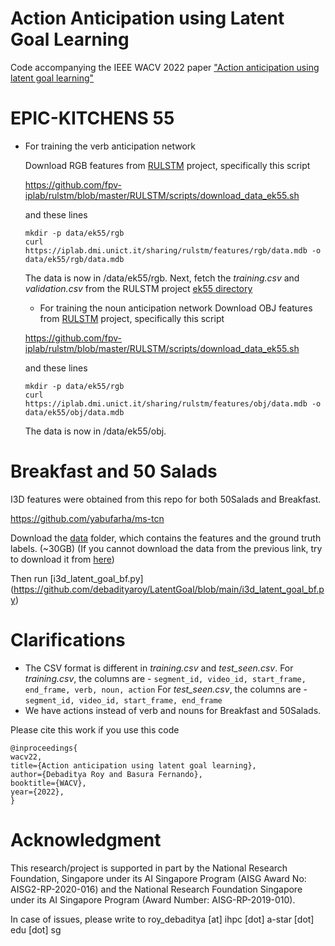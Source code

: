 # Action Anticipation using Latent Goal Learning
Code accompanying the IEEE WACV 2022 paper ["Action anticipation using latent goal learning"](https://openaccess.thecvf.com/content/WACV2022/papers/Roy_Action_Anticipation_Using_Latent_Goal_Learning_WACV_2022_paper.pdf)

# EPIC-KITCHENS 55
* For training the verb anticipation network

  Download RGB features from [RULSTM](https://github.com/fpv-iplab/rulstm) project, specifically this script

  https://github.com/fpv-iplab/rulstm/blob/master/RULSTM/scripts/download_data_ek55.sh

  and these lines

  ```
  mkdir -p data/ek55/rgb
  curl https://iplab.dmi.unict.it/sharing/rulstm/features/rgb/data.mdb -o data/ek55/rgb/data.mdb
  ```

  The data is now in <pwd>/data/ek55/rgb. Next, fetch the *training.csv* and *validation.csv* from the RULSTM project [ek55 directory](https://github.com/fpv-iplab/rulstm/tree/master/RULSTM/data/ek55)

  * For training the noun anticipation network
   Download OBJ features from [RULSTM](https://github.com/fpv-iplab/rulstm) project, specifically this script

  https://github.com/fpv-iplab/rulstm/blob/master/RULSTM/scripts/download_data_ek55.sh

  and these lines

  ```
  mkdir -p data/ek55/rgb
  curl https://iplab.dmi.unict.it/sharing/rulstm/features/obj/data.mdb -o data/ek55/obj/data.mdb
  ```

  The data is now in <pwd>/data/ek55/obj. 
  
  

# Breakfast and 50 Salads

I3D features were obtained from this repo for both 50Salads and Breakfast.

https://github.com/yabufarha/ms-tcn

Download the [data](https://mega.nz/#!O6wXlSTS!wcEoDT4Ctq5HRq_hV-aWeVF1_JB3cacQBQqOLjCIbc8) folder, which contains the features and the ground truth labels. (~30GB) (If you cannot download the data from the previous link, try to download it from [here](https://zenodo.org/record/3625992#.Xiv9jGhKhPY))

Then run [i3d_latent_goal_bf.py]
(https://github.com/debadityaroy/LatentGoal/blob/main/i3d_latent_goal_bf.py)

# Clarifications
* The CSV format is different in *training.csv* and *test_seen.csv*. For *training.csv*, the columns are - ```segment_id, video_id, start_frame, end_frame, verb, noun, action``` For *test_seen.csv*, the columns are - ```segment_id, video_id, start_frame, end_frame```
* We have actions instead of verb and nouns for Breakfast and 50Salads.

Please cite this work if you use this code

```
@inproceedings{
wacv22,
title={Action anticipation using latent goal learning},
author={Debaditya Roy and Basura Fernando},
booktitle={WACV},
year={2022},
}
```
# Acknowledgment

This research/project is supported in part by the National Research Foundation, Singapore under its AI Singapore Program (AISG Award No: AISG2-RP-2020-016) and the National Research Foundation Singapore under its AI Singapore Program (Award Number: AISG-RP-2019-010).

  
In case of issues, please write to roy_debaditya [at] ihpc [dot] a-star [dot] edu [dot] sg
